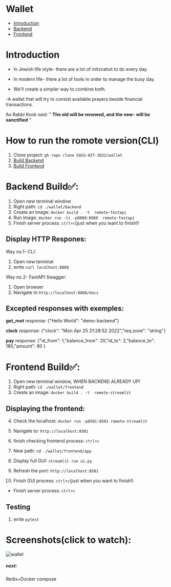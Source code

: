 # Wallet
-   [Introduction](#introduction)
-   [Backend](#backend-build) 
-   [Frontend](#frontend-build)


# Introduction

- In Jewish life style- there are a lot of mitzvahot to do every day.


- In modern life- there a lot of tools in order to manage the busy day.


- We'll create a simpler way to combine both.
 

-A wallet that will try to consist available prayers beside financial transactions.



 As Rabbi Kook said:    " **The old will be renewed, and the new- will be sanctified** "
 

# How to run the romote version(CLI)
1. Clone project: `gh repo clone EASS-HIT-2022/wallet`
2. [Build Backend](#backend-build)
3. [Build Frontend](#frontend-build)


# Backend Build✅:
1. Open new terminal window
2. Right path: `cd ./wallet/backend`
3. Create an image: `docker build . -t  remote-fastapi`
4. Run image: `docker run -ti -p8888:8080  remote-fastapi`
5. Finish server process: `ctrl+c`(just when you want to finish!)

## Display HTTP Respones:
Way no.1- CLI:
   1. Open new terminal
   2. write `curl localhost:8888`

Way no.2- FastAPI Swagger:
   1. Open browser
   2. Navigate to `http://localhost:8888/docs`

## Excepted responses with exemples:

**get_root** response:    {"Hello World": "demo-backend"}

**clock** response:       {"clock": "Mon Apr 25 21:28:52 2022","req.zone": "string"}

**pay** response:         {"id_from": 1,"balance_from": 20,"id_to": 2,"balance_to": 180,"amount": 80
}


# Frontend Build✅:
1. Open new terminal window, WHEN BACKEND ALREADY UP!
2. Right path: `cd ./wallet/frontend`
3. Create an image: `docker build . -t  remote-streamlit`

## Displaying the frontend:
4. Check the localhost: `docker run -p8501:8501 remote-streamlit`
5. Navigate to: `http://localhost:8501`
6. finish checking frontend process: `ctrl+c`

7. New path: `cd ./wallet/frontend/app`
8. Display full GUI: `streamlit run ui.py`
9. Refresh the port: `http://localhost:8501`

8. Finish GUI process: `ctrl+c`(just when you want to finish!)
* Finish server process: `ctrl+c`


## Testing ##
1.  write `pytest`




 # Screenshots(click to watch):

 
 ![wallet](https://user-images.githubusercontent.com/84973766/171567463-69749cef-e28a-42ac-8593-62018117ffd6.gif)



##### next:
Redis+Docker compose
